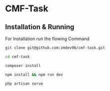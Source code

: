 # CMF-Task
## Installation & Running
For Installation run the flowing Command 


```sh
git clone git@github.com:zmdev96/cmf-task.git
```
```sh
cd cmf-task
```
```sh
composer install
```
```sh
npm install && npm run dev
```
```sh
php artisan serve
```

